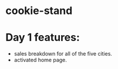 # cookie-stand

# Day 1 features:
- sales breakdown for all of the five cities.
- activated home page.